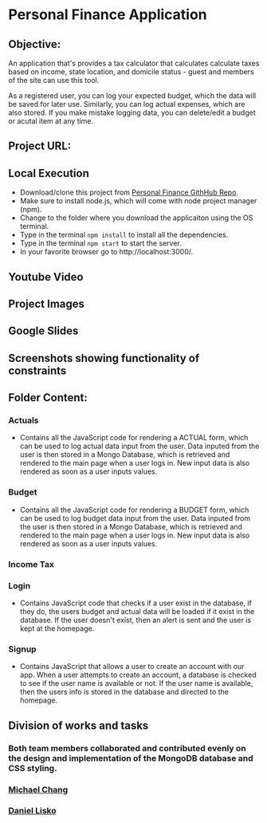 # Personal Finance Application

## Objective:

An application that's provides a tax calculator that calculates calculate taxes based on income, state location, and domicile status - guest and members of the site can use this tool.

As a registered user, you can log your expected budget, which the data will be saved for later use. Similarly, you can log actual expenses, which are also stored. If you make mistake logging data, you can delete/edit a budget or acutal item at any time.

## Project URL:

## Local Execution

- Download/clone this project from [Personal Finance GithHub Repo](https://github.com/djlisko01/personalFinanceApp).
- Make sure to install node.js, which will come with node project manager (npm).
- Change to the folder where you download the applicaiton using the OS terminal.
- Type in the terminal `npm install` to install all the dependencies.
- Type in the terminal `npm start` to start the server.
- In your favorite browser go to http://localhost:3000/.

## Youtube Video

## Project Images

## Google Slides

## Screenshots showing functionality of constraints

## Folder Content:

### Actuals

- Contains all the JavaScript code for rendering a ACTUAL form, which can be used to log actual data input from the user. Data inputed from the user is then stored in a Mongo Database, which is retrieved and rendered to the main page when a user logs in. New input data is also rendered as soon as a user inputs values.

### Budget

- Contains all the JavaScript code for rendering a BUDGET form, which can be used to log budget data input from the user. Data inputed from the user is then stored in a Mongo Database, which is retrieved and rendered to the main page when a user logs in. New input data is also rendered as soon as a user inputs values.

### Income Tax

### Login

- Contains JavaScript code that checks if a user exist in the database, if they do, the users budget and actual data will be loaded if it exist in the database. If the user doesn't exist, then an alert is sent and the user is kept at the homepage.

### Signup

- Contains JavaScript that allows a user to create an account with our app. When a user attempts to create an account, a database is checked to see if the user name is available or not. If the user name is available, then the users info is stored in the database and directed to the homepage.

## Division of works and tasks

### Both team members collaborated and contributed evenly on the design and implementation of the MongoDB database and CSS styling.

### [Michael Chang](https://github.com/michaelchang106)

### [Daniel Lisko](https://github.com/djlisko01)
